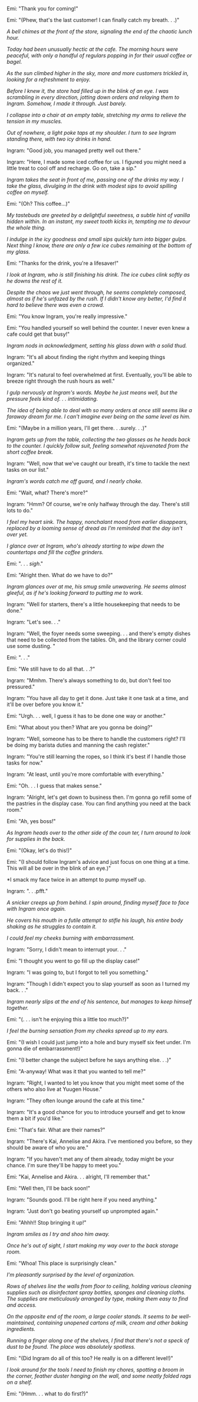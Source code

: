 Emi: "Thank you for coming!"

Emi: "(Phew, that's the last customer! I can finally catch my breath. . .)"

*A bell chimes at the front of the store, signaling the end of the chaotic lunch hour.*

*Today had been unusually hectic at the cafe. The morning hours were peaceful, with only a handful of regulars popping in for their usual coffee or bagel.*

*As the sun climbed higher in the sky, more and more customers trickled in, looking for a refreshment to enjoy.*

*Before I knew it, the store had filled up in the blink of an eye. I was scrambling in every direction, jotting down orders and relaying them to Ingram. Somehow, I made it through. Just barely.*

*I collapse into a chair at an empty table, stretching my arms to relieve the tension in my muscles.*

*Out of nowhere, a light poke taps at my shoulder. I turn to see Ingram standing there, with two icy drinks in hand.*

Ingram: "Good job, you managed pretty well out there."

Ingram: "Here, I made some iced coffee for us. I figured you might need a little treat to cool off and recharge. Go on, take a sip."

*Ingram takes the seat in front of me, passing one of the drinks my way. I take the glass, divulging in the drink with modest sips to avoid spilling coffee on myself.*

Emi: "(Oh? This coffee...)"

*My tastebuds are greeted by a delightful sweetness, a subtle hint of vanilla hidden within. In an instant, my sweet tooth kicks in, tempting me to devour the whole thing.*

*I indulge in the icy goodness and small sips quickly turn into bigger gulps. Next thing I know, there are only a few ice cubes remaining at the bottom of my glass.*

Emi: "Thanks for the drink, you're a lifesaver!"

*I look at Ingram, who is still finishing his drink. The ice cubes clink softly as he downs the rest of it.*

*Despite the chaos we just went through, he seems completely composed, almost as if he's unfazed by the rush. If I didn't know any better, I'd find it hard to believe there was even a crowd.*

Emi: "You know Ingram, you're really impressive."

Emi: "You handled yourself so well behind the counter. I never even knew a cafe could get that busy!"

*Ingram nods in acknowledgment, setting his glass down with a solid thud.*

Ingram: "It's all about finding the right rhythm and keeping things organized."

Ingram: "It's natural to feel overwhelmed at first. Eventually, you'll be able to breeze right through the rush hours as well."

*I gulp nervously at Ingram's words. Maybe he just means well, but the pressure feels kind of. . . intimidating.*

*The idea of being able to deal with so many orders at once still seems like a faraway dream for me. I can't imagine ever being on the same level as him.*

Emi: "(Maybe in a million years, I'll get there. . .surely. . .)"

*Ingram gets up from the table, collecting the two glasses as he heads back to the counter. I quickly follow suit, feeling somewhat rejuvenated from the short coffee break.*

Ingram: "Well, now that we've caught our breath, it's time to tackle the next tasks on our list."

*Ingram's words catch me off guard, and I nearly choke.*

Emi: "Wait, what? There's more?"

Ingram: "Hmm? Of course, we're only halfway through the day. There's still lots to do."

*I feel my heart sink. The happy, nonchalant mood from earlier disappears, replaced by a looming sense of dread as I'm reminded that the day isn't over yet.*

*I glance over at Ingram, who's already starting to wipe down the countertops and fill the coffee grinders.*

Emi: ". . . *sigh*."

Emi: "Alright then. What do we have to do?"

*Ingram glances over at me, his smug smile unwavering. He seems almost gleeful, as if he's looking forward to putting me to work.*

Ingram: "Well for starters, there's a little housekeeping that needs to be done." 

Ingram: "Let's see. . ."

Ingram: "Well, the foyer needs some sweeping. . . and there's empty dishes that need to be collected from the tables. Oh, and the library corner could use some dusting. "

Emi: ". . ."

Emi: "We still have to do all that. . .?"

Ingram: "Mmhm. There's always something to do, but don't feel too pressured."

Ingram: "You have all day to get it done. Just take it one task at a time, and it'll be over before you know it."

Emi: "Urgh. . . well, I guess it has to be done one way or another."

Emi: "What about you then? What are you gonna be doing?"

Ingram: "Well, someone has to be there to handle the customers right? I'll be doing my barista duties and manning the cash register."

Ingram: "You're still learning the ropes, so I think it's best if I handle those tasks for now."

Ingram: "At least, until you're more comfortable with everything."

Emi: "Oh. . . I guess that makes sense."

Ingram: "Alright, let's get down to business then. I'm gonna go refill some of the pastries in the display case. You can find anything you need at the back room."

Emi: "Ah, yes boss!"

*As Ingram heads over to the other side of the coun ter, I turn around to look for supplies in the back.*

Emi: "(Okay, let's do this!)" 

Emi: "(I should follow Ingram's advice and just focus on one thing at a time. This will all be over in the blink of an eye.)"

*I smack my face twice in an attempt to pump myself up.

Ingram: ". . .pfft."

*A snicker creeps up from behind. I spin around, finding myself face to face with Ingram once again.*

*He covers his mouth in a futile attempt to stifle his laugh, his entire body shaking as he struggles to contain it.*

*I could feel my cheeks burning with embarrassment.*

Ingram: "Sorry, I didn't mean to interrupt your. . ."

Emi: "I thought you went to go fill up the display case!"

Ingram: "I was going to, but I forgot to tell you something."

Ingram: "Though I didn't expect you to slap yourself as soon as I turned my back. . ."

*Ingram nearly slips at the end of his sentence, but manages to keep himself together.*

Emi: "(. . . isn't he enjoying this a little too much?)"

*I feel the burning sensation from my cheeks spread up to my ears.*

Emi: "(I wish I could just jump into a hole and bury myself six feet under. I'm gonna die of embarrassment!)"

Emi: "(I better change the subject before he says anything else. . .)"

Emi: "A-anyway! What was it that you wanted to tell me?"

Ingram: "Right, I wanted to let you know that you might meet some of the others who also live at Yuugen House."

Ingram: "They often lounge around the cafe at this time."

Ingram: "It's a good chance for you to introduce yourself and get to know them a bit if you'd like."

Emi: "That's fair. What are their names?"

Ingram: "There's Kai, Annelise and Akira. I've mentioned you before, so they should be aware of who you are."

Ingram: "If you haven't met any of them already, today might be your chance. I'm sure they'll be happy to meet you."

Emi: "Kai, Annelise and Akira. . . alright, I'll remember that."

Emi: "Well then, I'll be back soon!"

Ingram: "Sounds good. I'll be right here if you need anything."

Ingram: "Just don't go beating yourself up unprompted again."

Emi: "Ahhh!! Stop bringing it up!"

*Ingram smiles as I try and shoo him away.*

*Once he's out of sight, I start making my way over to the back storage room.*

Emi: "Whoa! This place is surprisingly clean."

*I'm pleasantly surprised by the level of organization.*

*Rows of shelves line the walls from floor to ceiling, holding various cleaning supplies such as disinfectant spray bottles, sponges and cleaning cloths. The supplies are meticulously arranged by type, making them easy to find and access.*

*On the opposite end of the room, a large cooler stands. It seems to be well-maintained, containing unopened cartons of milk, cream and other baking ingredients.*

*Running a finger along one of the shelves, I find that there's not a speck of dust to be found. The place was absolutely spotless.*

Emi: "(Did Ingram do all of this too? He really is on a different level!)"

*I look around for the tools I need to finish my chores, spotting a broom in the corner, feather duster hanging on the wall, and some neatly folded rags on a shelf.*

Emi: "(Hmm. . . what to do first?)"